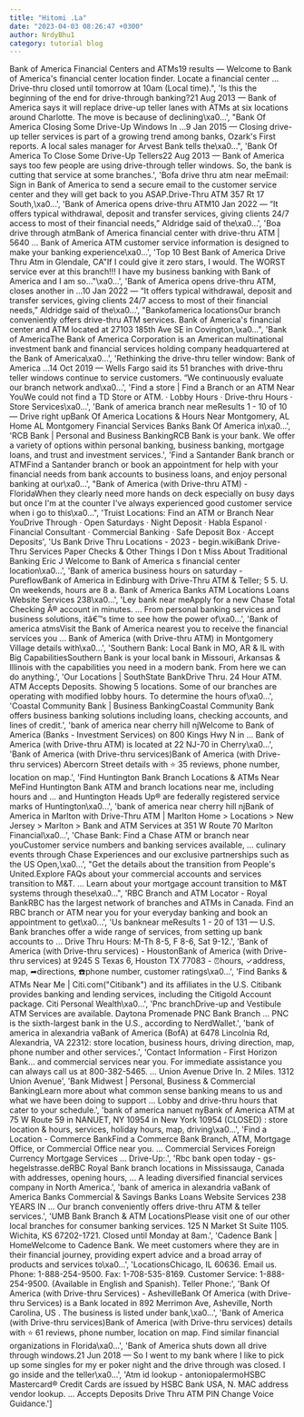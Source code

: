 ```yaml
---
title: "Hitomi .La"
date: "2023-04-03 08:26:47 +0300"
author: NrdyBhu1
category: tutorial blog
---
```

Bank of America Financial Centers and ATMs19 results — Welcome to Bank of America's financial center location finder. Locate a financial center ... Drive-thru closed until tomorrow at 10am (Local time).", 'Is this the beginning of the end for drive-through banking?21 Aug 2013 — Bank of America says it will replace drive-up teller lanes with ATMs at six locations around Charlotte. The move is because of declining\xa0...', "Bank Of America Closing Some Drive-Up Windows In ...9 Jan 2015 — Closing drive-up teller services is part of a growing trend among banks, Ozark's First reports. A local sales manager for Arvest Bank tells the\xa0...", 'Bank Of America To Close Some Drive-Up Tellers22 Aug 2013 — Bank of America says too few people are using drive-through teller windows. So, the bank is cutting that service at some branches.', 'Bofa drive thru atm near meEmail: Sign in Bank of America to send a secure email to the customer service center and they will get back to you ASAP.Drive-Thru ATM 357 Rt 17 South,\xa0...', 'Bank of America opens drive-thru ATM10 Jan 2022 — “It offers typical withdrawal, deposit and transfer services, giving clients 24/7 access to most of their financial needs,” Aldridge said of the\xa0...', 'Boa drive through atmBank of America financial center with drive-thru ATM | 5640 ... Bank of America ATM customer service information is designed to make your banking experience\xa0...', 'Top 10 Best Bank of America Drive Thru Atm in Glendale, CA"If I could give it zero stars, I would. The WORST service ever at this branch!!! I have my business banking with Bank of America and I am so…"\xa0...', 'Bank of America opens drive-thru ATM, closes another in ...10 Jan 2022 — “It offers typical withdrawal, deposit and transfer services, giving clients 24/7 access to most of their financial needs,” Aldridge said of the\xa0...', "Bankofamerica locationsOur branch conveniently offers drive-thru ATM services. Bank of America's financial center and ATM located at 27103 185th Ave SE in Covington,\xa0...", 'Bank of AmericaThe Bank of America Corporation is an American multinational investment bank and financial services holding company headquartered at the Bank of America\xa0...', 'Rethinking the drive-thru teller window: Bank of America ...14 Oct 2019 — Wells Fargo said its 51 branches with drive-thru teller windows continue to service customers. “We continuously evaluate our branch network and\xa0...', 'Find a store | Find a Branch or an ATM Near YouWe could not find a TD Store or ATM. · Lobby Hours · Drive-thru Hours · Store Services\xa0...', 'Bank of america branch near meResults 1 - 10 of 10 — Drive right upBank Of America Locations & Hours Near Montgomery, AL Home AL Montgomery Financial Services Banks Bank Of America in\xa0...', 'RCB Bank | Personal and Business BankingRCB Bank is your bank. We offer a variety of options within personal banking, business banking, mortgage loans, and trust and investment services.', 'Find a Santander Bank branch or ATMFind a Santander branch or book an appointment for help with your financial needs from bank accounts to business loans, and enjoy personal banking at our\xa0...', "Bank of America (with Drive-thru ATM) - FloridaWhen they clearly need more hands on deck especially on busy days but once I'm at the counter I've always experienced good customer service when i go to this\xa0...", 'Truist Locations: Find an ATM or Branch Near YouDrive Through · Open Saturdays · Night Deposit · Habla Espanol · Financial Consultant · Commercial Banking · Safe Deposit Box · Accept Deposits', 'Us Bank Drive Thru Locations - 2023 - begin.wikiBank Drive-Thru Services Paper Checks & Other Things I Don t Miss About Traditional Banking Eric J Welcome to Bank of America s financial center location\xa0...', 'Bank of america business hours on saturday - PureflowBank of America in Edinburg with Drive-Thru ATM & Teller; 5 5. U. On weekends, hours are 8 a. Bank of America Banks ATM Locations Loans Website Services 238\xa0...', 'Ley bank near meApply for a new Chase Total Checking Â® account in minutes. ... From personal banking services and business solutions, itâ€™s time to see how the power of\xa0...', 'Bank of america atmsVisit the Bank of America nearest you to receive the financial services you ... Bank of America (with Drive-thru ATM) in Montgomery Village details with\xa0...', 'Southern Bank: Local Bank in MO, AR & IL with Big CapabilitiesSouthern Bank is your local bank in Missouri, Arkansas & Illinois with the capabilities you need in a modern bank. From here we can do anything.', 'Our Locations | SouthState BankDrive Thru. 24 Hour ATM. ATM Accepts Deposits. Showing 5 locations. Some of our branches are operating with modified lobby hours. To determine the hours of\xa0...', 'Coastal Community Bank | Business BankingCoastal Community Bank offers business banking solutions including loans, checking accounts, and lines of credit.', 'bank of america near cherry hill njWelcome to Bank of America (Banks - Investment Services) on 800 Kings Hwy N in ... Bank of America (with Drive-thru ATM) is located at 22 NJ-70 in Cherry\xa0...', 'Bank of America (with Drive-thru services)Bank of America (with Drive-thru services) Abercorn Street details with ⭐ 35 reviews, phone number, location on map.', 'Find Huntington Bank Branch Locations & ATMs Near MeFind Huntington Bank ATM and branch locations near me, including hours and ... and Huntington Heads Up® are federally registered service marks of Huntington\xa0...', 'bank of america near cherry hill njBank of America in Marlton with Drive-Thru ATM | Marlton Home > Locations > New Jersey > Marlton > Bank and ATM Services at 351 W Route 70 Marlton Financial\xa0...', 'Chase Bank: Find a Chase ATM or branch near youCustomer service numbers and banking services available, ... culinary events through Chase Experiences and our exclusive partnerships such as the US Open,\xa0...', "Get the details about the transition from People's United.Explore FAQs about your commercial accounts and services transition to M&T. ... Learn about your mortgage account transition to M&T systems through these\xa0...", 'RBC Branch and ATM Locator - Royal BankRBC has the largest network of branches and ATMs in Canada. Find an RBC branch or ATM near you for your everyday banking and book an appointment to get\xa0...', 'Us banknear meResults 1 - 20 of 131 — U.S. Bank branches offer a wide range of services, from setting up bank accounts to ... Drive Thru Hours: M-Th 8-5, F 8-6, Sat 9-12.', 'Bank of America (with Drive-thru services) - HoustonBank of America (with Drive-thru services) at 9245 S Texas 6, Houston TX 77083 - ⏰hours, ✓address, map, ➦directions, ☎️phone number, customer ratings\xa0...', 'Find Banks & ATMs Near Me | Citi.com("Citibank") and its affiliates in the U.S. Citibank provides banking and lending services, including the Citigold Account package. Citi Personal Wealth\xa0...', 'Pnc branchDrive-up and Vestibule ATM Services are available. Daytona Promenade PNC Bank Branch ... PNC is the sixth-largest bank in the U.S., according to NerdWallet.', 'bank of america in alexandria vaBank of America (BofA) at 6478 Lincolnia Rd, Alexandria, VA 22312: store location, business hours, driving direction, map, phone number and other services.', 'Contact Information - First Horizon Bank... and commercial services near you. For immediate assistance you can always call us at 800-382-5465. ... Union Avenue Drive In. 2 Miles. 1312 Union Avenue', 'Bank Midwest | Personal, Business & Commercial BankingLearn more about what common sense banking means to us and what we have been doing to support ... Lobby and drive-thru hours that cater to your schedule.', 'bank of america nanuet nyBank of America ATM at 75 W Route 59 in NANUET, NY 10954 in New York 10954 (CLOSED) : store location & hours, services, holiday hours, map, driving\xa0...', 'Find a Location - Commerce BankFind a Commerce Bank Branch, ATM, Mortgage Office, or Commercial Office near you. ... Commercial Services Foreign Currency Mortgage Services ... Drive-Up:.', 'Rbc bank open today - gs-hegelstrasse.deRBC Royal Bank branch locations in Mississauga, Canada with addresses, opening hours, ... A leading diversified financial services company in North America.', 'bank of america in alexandria vaBank of America Banks Commercial & Savings Banks Loans Website Services 238 YEARS IN ... Our branch conveniently offers drive-thru ATM & teller services.', 'UMB Bank Branch & ATM LocationsPlease visit one of our other local branches for consumer banking services. 125 N Market St Suite 1105. Wichita, KS 67202-1721. Closed until Monday at 8am.', 'Cadence Bank | HomeWelcome to Cadence Bank. We meet customers where they are in their financial journey, providing expert advice and a broad array of products and services to\xa0...', 'LocationsChicago, IL 60636. Email us. Phone: 1-888-254-9500. Fax: 1-708-535-8169. Customer Service: 1-888-254-9500. (Available in English and Spanish). Teller Phone:', 'Bank Of America (with Drive-thru Services) - AshevilleBank Of America (with Drive-thru Services) is a Bank located in 892 Merrimon Ave, Asheville, North Carolina, US . The business is listed under bank,\xa0...', 'Bank of America (with Drive-thru services)Bank of America (with Drive-thru services) details with ⭐ 61 reviews, phone number, location on map. Find similar financial organizations in Florida\xa0...', 'Bank of America shuts down all drive through windows.21 Jun 2018 — So I went to my bank where I like to pick up some singles for my er poker night and the drive through was closed. I go inside and the teller\xa0...', 'Atm id lookup - antoniopalermoHSBC Mastercard® Credit Cards are issued by HSBC Bank USA, N. MAC address vendor lookup. ... Accepts Deposits Drive Thru ATM PIN Change Voice Guidance.']